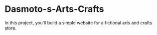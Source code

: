 # Dasmoto-s-Arts-Crafts

In this project, you’ll build a simple website for a fictional arts and crafts store.
